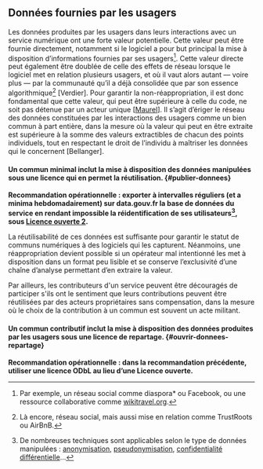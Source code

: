 ## Données fournies par les usagers

Les données produites par les usagers dans leurs interactions avec un service numérique ont une forte valeur potentielle. Cette valeur peut être fournie directement, notamment si le logiciel a pour but principal la mise à disposition d’informations fournies par ses usagers[^16]. Cette valeur directe peut également être doublée de celle des effets de réseau lorsque le logiciel met en relation plusieurs usagers, et où il vaut alors autant — voire plus — par la communauté qu’il a déjà consolidée que par son essence algorithmique[^17] [Verdier]. Pour garantir la non-réappropriation, il est donc fondamental que cette valeur, qui peut être supérieure à celle du code, ne soit pas détenue par un acteur unique [[Maurel](https://scinfolex.com/2016/01/15/eriger-le-reseau-des-donnees-personnelles-en-bien-commun/)]. Il s’agit d’ériger le réseau des données constituées par les interactions des usagers comme un bien commun à part entière, dans la mesure où la valeur qui peut en être extraite est supérieure à la somme des valeurs extractibles de chacun des points individuels, tout en respectant le droit de l’individu à maîtriser les données qui le concernent [Bellanger].

#### Un commun minimal inclut la mise à disposition des données manipulées sous une licence qui en permet la réutilisation. {#publier-donnees}

**Recommandation opérationnelle : exporter à intervalles réguliers (et a minima hebdomadairement) sur data.gouv.fr la base de données du service en rendant impossible la réidentification de ses utilisateurs[^18], sous [Licence ouverte 2](https://www.etalab.gouv.fr/wp-content/uploads/2017/04/ETALAB-Licence-Ouverte-v2.0.pdf).**

La réutilisabilité de ces données est suffisante pour garantir le statut de communs numériques à des logiciels qui les capturent. Néanmoins, une réappropriation devient possible si un opérateur mal intentionné les met à disposition dans un format peu lisible et se conserve l’exclusivité d’une chaîne d’analyse permettant d’en extraire la valeur.

Par ailleurs, les contributeurs d'un service peuvent être découragés de participer s'ils ont le sentiment que leurs contributions peuvent être réutilisées par des acteurs propriétaires sans compensation, dans la mesure où le choix de la contribution à un commun est souvent un acte militant.

#### Un commun contributif inclut la mise à disposition des données produites par les usagers sous une licence de repartage. {#ouvrir-donnees-repartage}

**Recommandation opérationnelle : dans la recommandation précédente, utiliser une licence ODbL au lieu d’une Licence ouverte.**

[^16]: Par exemple, un réseau social comme diaspora* ou Facebook, ou une ressource collaborative comme [wikitravel.org](http://wikitravel.org).

[^17]: Là encore, réseau social, mais aussi mise en relation comme TrustRoots ou AirBnB.

[^18]: De nombreuses techniques sont applicables selon le type de données manipulées : [anonymisation](https://ec.europa.eu/justice/data-protection/article-29/documentation/opinion-recommendation/files/2014/wp216_en.pdf), [pseudonymisation](https://www.cnil.fr/sites/default/files/typo/document/FICHE10_PackConf_LOGEMENT_SOCIAL_web.pdf), [confidentialité différentielle](https://fr.wikipedia.org/wiki/Confidentialit%C3%A9_diff%C3%A9rentielle)…
